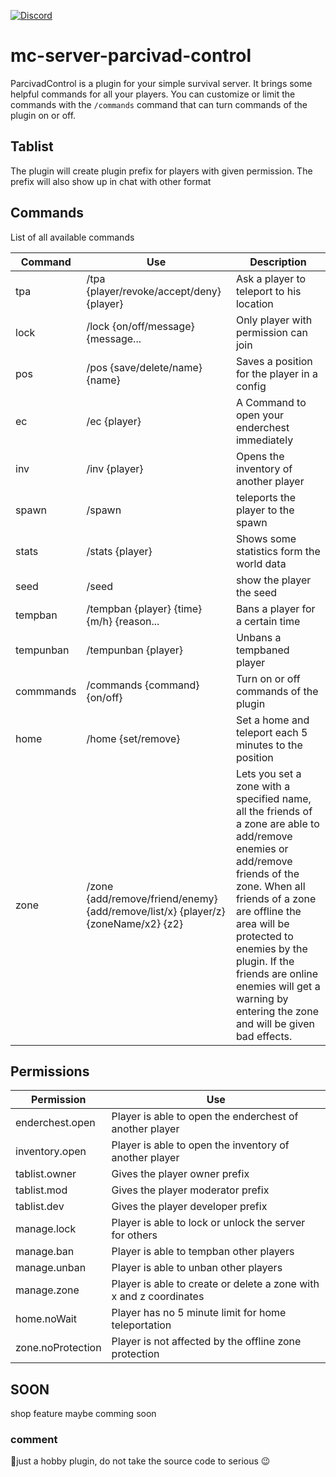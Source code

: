 [![Discord](https://img.shields.io/discord/690934524955197471?label=Discord&logo=discord)](https://discord.gg/C2HrEeCQ)
# mc-server-parcivad-control
ParcivadControl is a plugin for your simple survival server. It brings some helpful commands for all your players.
You can customize or limit the commands with the `/commands` command that can turn commands of the plugin on or off.

## Tablist
The plugin will create plugin prefix for players with given permission. The prefix will also show up in chat with other format

## Commands
List of all available commands

| Command | Use | Description |
|---------|--------------------------|------------------------|
| tpa | /tpa {player/revoke/accept/deny} {player} | Ask a player to teleport to his location
| lock | /lock {on/off/message} {message... | Only player with permission can join
| pos | /pos {save/delete/name} {name} | Saves a position for the player in a config
| ec | /ec {player} | A Command to open your enderchest immediately
| inv | /inv {player} | Opens the inventory of another player
| spawn | /spawn | teleports the player to the spawn
| stats | /stats {player} | Shows some statistics form the world data
| seed | /seed | show the player the seed
| tempban | /tempban {player} {time} {m/h} {reason... | Bans a player for a certain time
| tempunban | /tempunban {player} | Unbans a tempbaned player
| commmands | /commands {command} {on/off} | Turn on or off commands of the plugin
| home | /home {set/remove} | Set a home and teleport each 5 minutes to the position
| zone | /zone {add/remove/friend/enemy} {add/remove/list/x} {player/z} {zoneName/x2} {z2} | Lets you set a zone with a specified name, all the friends of a zone are able to add/remove enemies or add/remove friends of the zone. When all friends of a zone are offline the area will be protected to enemies by the plugin. If the friends are online enemies will get a warning by entering the zone and will be given bad effects.

## Permissions
| Permission | Use |
|------------|---------------|
enderchest.open | Player is able to open the enderchest of another player
inventory.open | Player is able to open the inventory of another player
tablist.owner | Gives the player owner prefix
tablist.mod | Gives the player moderator prefix
tablist.dev | Gives the player developer prefix
manage.lock | Player is able to lock or unlock the server for others
manage.ban | Player is able to tempban other players
manage.unban | Player is able to unban other players
manage.zone | Player is able to create or delete a zone with x and z coordinates
home.noWait | Player has no 5 minute limit for home teleportation
zone.noProtection | Player is not affected by the offline zone protection 

## SOON
shop feature maybe comming soon

### comment
🧇just a hobby plugin, do not take the source code to serious 😉
